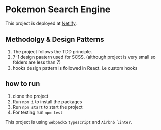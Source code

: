 # Pokemon Search Engine

This project is deployed at [Netlify](https://tourmaline-piroshki-58fd0b.netlify.app/).

## Methodolgy & Design Patterns

1. The project follows the TDD principle.
2. 7-1 design paatern used for SCSS. (although project is very small so folders are less than 7)
3. hooks design pattern is followed in React. i.e custom hooks

## how to run
1. clone the project
2. Run `npm i` to install the packages
3. Run `npm start` to start the project
4. For testing run `npm test`

This project is using `webpack5` `typescript` and `Airbnb linter`.
